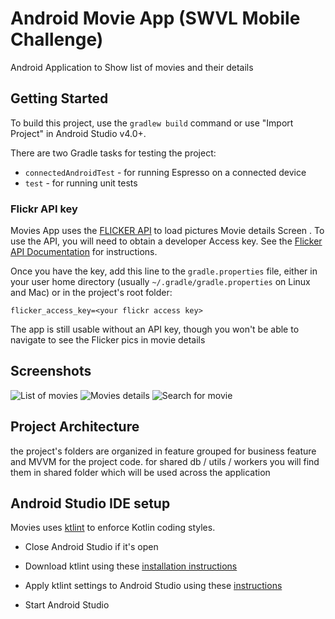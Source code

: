 Android Movie App (SWVL Mobile Challenge)
=========================================
Android Application to Show list of movies and their details 

Getting Started
---------------
To build this project, use the `gradlew build` command or use "Import Project" in Android Studio v4.0+.

There are two Gradle tasks for testing the project:
* `connectedAndroidTest` - for running Espresso on a connected device
* `test` - for running unit tests

### Flickr API key

Movies App uses the [FLICKER API](https://www.flickr.com/services/api/flickr.photos.search.html) to load pictures Movie details Screen . To use the API, you will need to obtain a developer Access key. See the
[Flicker API Documentation](https://www.flickr.com/services/api/misc.api_keys.html) for instructions.

Once you have the key, add this line to the `gradle.properties` file, either in your user home
directory (usually `~/.gradle/gradle.properties` on Linux and Mac) or in the project's root folder:

```
flicker_access_key=<your flickr access key> 

```

The app is still usable without an API key, though you won't be able to navigate to see the Flicker pics in movie details 

Screenshots
-----------

![List of movies](screenshots/showMoviesList.png "A list of Movies")
![Movies details](screenshots/showMovieDetails.png "Details for a specific Movie with Gallery")
![Search for movie](screenshots/showMoviesList.png "auto search for spacfic movie for Top 5 movies grouped by year  ")

Project Architecture
--------------------
the project's folders are organized in feature grouped for business feature and MVVM for the project code.
for shared db / utils / workers you will find them in shared folder which will be used across the application 


Android Studio IDE setup
------------------------
Movies uses [ktlint](https://ktlint.github.io/) to enforce Kotlin coding styles.

- Close Android Studio if it's open

- Download ktlint using these [installation instructions](https://github.com/pinterest/ktlint/blob/master/README.md#installation)

- Apply ktlint settings to Android Studio using these [instructions](https://github.com/pinterest/ktlint/blob/master/README.md#-with-intellij-idea)

- Start Android Studio
